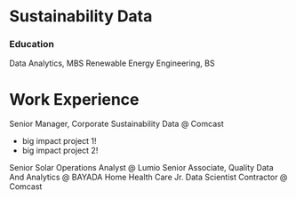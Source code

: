 # Sustainability Data

### Education
Data Analytics, MBS
Renewable Energy Engineering, BS

# Work Experience
Senior Manager, Corporate Sustainability Data @ Comcast
- big impact project 1!
- big impact project 2!
  
Senior Solar Operations Analyst @ Lumio
Senior Associate, Quality Data And Analytics @ BAYADA Home Health Care
Jr. Data Scientist Contractor @ Comcast
